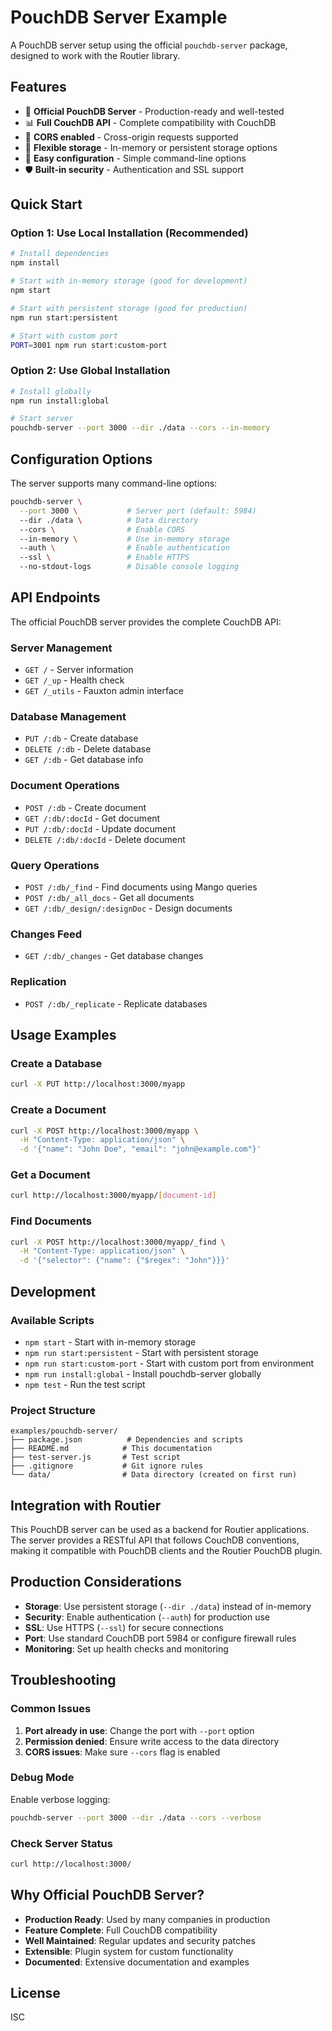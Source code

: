 # PouchDB Server Example

A PouchDB server setup using the official `pouchdb-server` package, designed to work with the Routier library.

## Features

- 🚀 **Official PouchDB Server** - Production-ready and well-tested
- 📊 **Full CouchDB API** - Complete compatibility with CouchDB
- 🔄 **CORS enabled** - Cross-origin requests supported
- 💾 **Flexible storage** - In-memory or persistent storage options
- 🔧 **Easy configuration** - Simple command-line options
- 🛡️ **Built-in security** - Authentication and SSL support

## Quick Start

### Option 1: Use Local Installation (Recommended)

```bash
# Install dependencies
npm install

# Start with in-memory storage (good for development)
npm start

# Start with persistent storage (good for production)
npm run start:persistent

# Start with custom port
PORT=3001 npm run start:custom-port
```

### Option 2: Use Global Installation

```bash
# Install globally
npm run install:global

# Start server
pouchdb-server --port 3000 --dir ./data --cors --in-memory
```

## Configuration Options

The server supports many command-line options:

```bash
pouchdb-server \
  --port 3000 \           # Server port (default: 5984)
  --dir ./data \          # Data directory
  --cors \                # Enable CORS
  --in-memory \           # Use in-memory storage
  --auth \                # Enable authentication
  --ssl \                 # Enable HTTPS
  --no-stdout-logs        # Disable console logging
```

## API Endpoints

The official PouchDB server provides the complete CouchDB API:

### Server Management

- `GET /` - Server information
- `GET /_up` - Health check
- `GET /_utils` - Fauxton admin interface

### Database Management

- `PUT /:db` - Create database
- `DELETE /:db` - Delete database
- `GET /:db` - Get database info

### Document Operations

- `POST /:db` - Create document
- `GET /:db/:docId` - Get document
- `PUT /:db/:docId` - Update document
- `DELETE /:db/:docId` - Delete document

### Query Operations

- `POST /:db/_find` - Find documents using Mango queries
- `POST /:db/_all_docs` - Get all documents
- `GET /:db/_design/:designDoc` - Design documents

### Changes Feed

- `GET /:db/_changes` - Get database changes

### Replication

- `POST /:db/_replicate` - Replicate databases

## Usage Examples

### Create a Database

```bash
curl -X PUT http://localhost:3000/myapp
```

### Create a Document

```bash
curl -X POST http://localhost:3000/myapp \
  -H "Content-Type: application/json" \
  -d '{"name": "John Doe", "email": "john@example.com"}'
```

### Get a Document

```bash
curl http://localhost:3000/myapp/[document-id]
```

### Find Documents

```bash
curl -X POST http://localhost:3000/myapp/_find \
  -H "Content-Type: application/json" \
  -d '{"selector": {"name": {"$regex": "John"}}}'
```

## Development

### Available Scripts

- `npm start` - Start with in-memory storage
- `npm run start:persistent` - Start with persistent storage
- `npm run start:custom-port` - Start with custom port from environment
- `npm run install:global` - Install pouchdb-server globally
- `npm test` - Run the test script

### Project Structure

```
examples/pouchdb-server/
├── package.json          # Dependencies and scripts
├── README.md            # This documentation
├── test-server.js       # Test script
├── .gitignore           # Git ignore rules
└── data/                # Data directory (created on first run)
```

## Integration with Routier

This PouchDB server can be used as a backend for Routier applications. The server provides a RESTful API that follows CouchDB conventions, making it compatible with PouchDB clients and the Routier PouchDB plugin.

## Production Considerations

- **Storage**: Use persistent storage (`--dir ./data`) instead of in-memory
- **Security**: Enable authentication (`--auth`) for production use
- **SSL**: Use HTTPS (`--ssl`) for secure connections
- **Port**: Use standard CouchDB port 5984 or configure firewall rules
- **Monitoring**: Set up health checks and monitoring

## Troubleshooting

### Common Issues

1. **Port already in use**: Change the port with `--port` option
2. **Permission denied**: Ensure write access to the data directory
3. **CORS issues**: Make sure `--cors` flag is enabled

### Debug Mode

Enable verbose logging:

```bash
pouchdb-server --port 3000 --dir ./data --cors --verbose
```

### Check Server Status

```bash
curl http://localhost:3000/
```

## Why Official PouchDB Server?

- **Production Ready**: Used by many companies in production
- **Feature Complete**: Full CouchDB compatibility
- **Well Maintained**: Regular updates and security patches
- **Extensible**: Plugin system for custom functionality
- **Documented**: Extensive documentation and examples

## License

ISC

